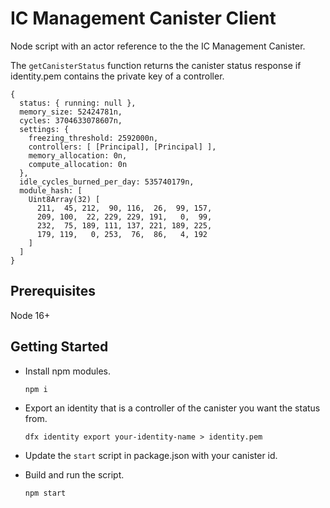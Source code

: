 # IC Management Canister Client

Node script with an actor reference to the the IC Management Canister.

The `getCanisterStatus` function returns the canister status response if identity.pem contains
the private key of a controller.

```
{
  status: { running: null },
  memory_size: 52424781n,
  cycles: 3704633078607n,
  settings: {
    freezing_threshold: 2592000n,
    controllers: [ [Principal], [Principal] ],
    memory_allocation: 0n,
    compute_allocation: 0n
  },
  idle_cycles_burned_per_day: 535740179n,
  module_hash: [
    Uint8Array(32) [
      211,  45, 212,  90, 116,  26,  99, 157,
      209, 100,  22, 229, 229, 191,   0,  99,
      232,  75, 189, 111, 137, 221, 189, 225,
      179, 119,   0, 253,  76,  86,   4, 192
    ]
  ]
}
```

## Prerequisites

Node 16+

## Getting Started

- Install npm modules.

  ```console
  npm i
  ```

- Export an identity that is a controller of the canister you want the status from.

  ```
  dfx identity export your-identity-name > identity.pem
  ```

- Update the `start` script in package.json with your canister id.

- Build and run the script.

  ```console
  npm start
  ```